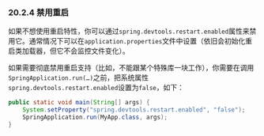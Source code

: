 ### 20.2.4 禁用重启

如果不想使用重启特性，你可以通过`spring.devtools.restart.enabled`属性来禁用它。通常情况下可以在`application.properties`文件中设置（依旧会初始化重启类加载器，但它不会监控文件变化）。

如果需要彻底禁用重启支持（比如，不能跟某个特殊库一块工作），你需要在调用`SpringApplication.run(…)`之前，把系统属性`spring.devtools.restart.enabled`设置为`false`，如下：
```java
public static void main(String[] args) {
    System.setProperty("spring.devtools.restart.enabled", "false");
    SpringApplication.run(MyApp.class, args);
}
```
